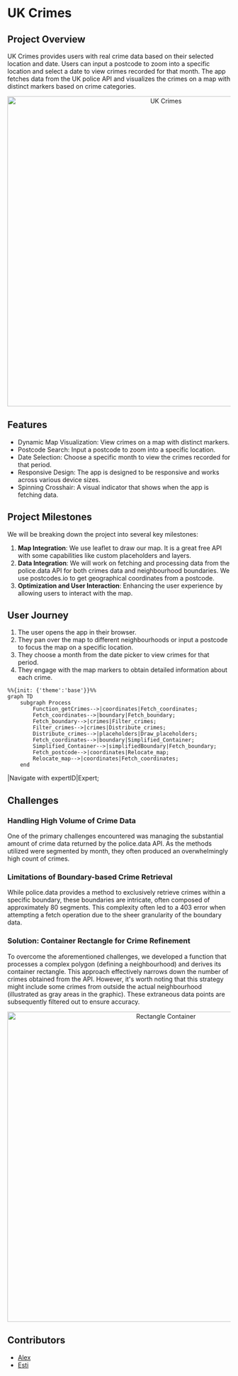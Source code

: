 # UK Crimes

## Project Overview

UK Crimes provides users with real crime data based on their selected location and date. Users can input a postcode to zoom into a specific location and select a date to view crimes recorded for that month. The app fetches data from the UK police API and visualizes the crimes on a map with distinct markers based on crime categories.

<div align="center">
<img width="700" alt="UK Crimes" src="https://github.com/FAC29A/Alex-Esti-Project/assets/94972293/6608c9b2-b12f-49bf-9329-f74294aa233f">
</div>

## Features

* Dynamic Map Visualization: View crimes on a map with distinct markers.
* Postcode Search: Input a postcode to zoom into a specific location.
* Date Selection: Choose a specific month to view the crimes recorded for that period.
* Responsive Design: The app is designed to be responsive and works across various device sizes.
* Spinning Crosshair: A visual indicator that shows when the app is fetching data.

## Project Milestones

We will be breaking down the project into several key milestones:

1. **Map Integration**: We use leaflet to draw our map. It is a great free API with some capabilities like custom placeholders and layers.
2. **Data Integration**: We will work on fetching and processing data from the police.data API for both crimes data and neighbourhood boundaries. We use postcodes.io to get geographical coordinates from a postcode.
3. **Optimization and User Interaction**: Enhancing the user experience by allowing users to interact with the map.

## User Journey
1. The user opens the app in their browser.
2. They pan over the map to different neighbourhoods or input a postcode to focus the map on a specific location.
3. They choose a month from the date picker to view crimes for that period.
4. They engage with the map markers to obtain detailed information about each crime.

```mermaid
%%{init: {'theme':'base'}}%%
graph TD
    subgraph Process
        Function_getCrimes-->|coordinates|Fetch_coordinates;
        Fetch_coordinates-->|boundary|Fetch_boundary;
        Fetch_boundary-->|crimes|Filter_crimes;
        Filter_crimes-->|crimes|Distribute_crimes;
        Distribute_crimes-->|placeholders|Draw_placeholders;
        Fetch_coordinates-->|boundary|Simplified_Container;
        Simplified_Container-->|simplifiedBoundary|Fetch_boundary;
        Fetch_postcode-->|coordinates|Relocate_map;
        Relocate_map-->|coordinates|Fetch_coordinates;
    end
```

|Navigate with expertID|Expert;

## Challenges
### Handling High Volume of Crime Data
One of the primary challenges encountered was managing the substantial amount of crime data returned by the police.data API. As the methods utilized were segmented by month, they often produced an overwhelmingly high count of crimes.

### Limitations of Boundary-based Crime Retrieval
While police.data provides a method to exclusively retrieve crimes within a specific boundary, these boundaries are intricate, often composed of approximately 80 segments. This complexity often led to a 403 error when attempting a fetch operation due to the sheer granularity of the boundary data.

### Solution: Container Rectangle for Crime Refinement
To overcome the aforementioned challenges, we developed a function that processes a complex polygon (defining a neighbourhood) and derives its container rectangle. This approach effectively narrows down the number of crimes obtained from the API. However, it's worth noting that this strategy might include some crimes from outside the actual neighbourhood (illustrated as gray areas in the graphic). These extraneous data points are subsequently filtered out to ensure accuracy.

<div align="center">
<img width="700" alt="Rectangle Container" src="https://github.com/FAC29A/Alex-Esti-Project/assets/94972293/f5e9ab2b-bf2d-4b4b-8726-b0a8526e516a">
</div>

## Contributors

- [Alex](https://github.com/AlexVOiceover)
- [Esti](https://github.com/Estishi87)
